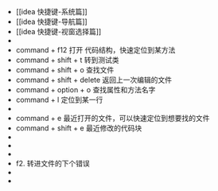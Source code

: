 - [[idea 快捷键-系统篇]]
- [[idea 快捷键-导航篇]]
- [[idea 快捷键-视窗选择篇]]
-
- command + f12           打开 代码结构，快速定位到某方法
- command + shift + t   转到测试类
- command + shift + o   查找文件
- command + shift + delete 返回上一次编辑的文件
- command + option + o  查找属性和方法名字
- command + l                  定位到某一行
-
- command + e  最近打开的文件，可以快速定位到想要找的文件
- command + shift + e  最近修改的代码块
-
-
-
- f2.                                     转进文件的下个错误
-
-